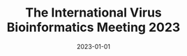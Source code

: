 ---
title: "The International Virus Bioinformatics Meeting 2023"
authors:
- Franziska Hufsky
- Ana Abecasis
- Artem Babaian
- Sebastian Beck
- lbrierley
- Simon Dellicour
- Christian Eggeling
- Santiago Elena
- Udo Gieraths
- Anh Ha
- Will Harvey
- Terry Jones
- Kevin Lamkiewicz
- Gabriel Lovate
- Dominik Lücking
- Martin Machyna
- Luca Nishimura
- Maximilian Nocke
- Bernard Renard
- Shoichi Sakaguchi
- Lygeri Sakellaridi
- Jannes Spangenberg
- Maria Tarradas-Alemany
- Sandra Triebel
- Yulia Vakulenko
- Rajitha Yasas Wijesekara
- Fernando González-Candelas
- Sarah Krautwurst
- Alba Pérez-Cataluña
- Walter Randazzo
- Gloria Sánchez
- Manja Marz

date: "2023-01-01"
doi: "10.3390/v15102031."

publication_types: ["article-journal"]

publication: "*Viruses*, 15(10): 2031"
publication_short: ""

featured: false

links:
- name: Full text
  url: https://www.mdpi.com/1999-4915/15/10/2031
# Associated Projects (optional).
#   Associate this publication with one or more of your projects.
#   Simply enter your project's folder or file name without extension.
#   E.g. `internal-project` references `content/project/internal-project/index.md`.
#   Otherwise, set `projects: []`.
projects: []
---